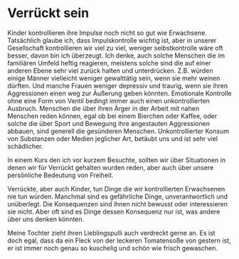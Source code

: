 # Verrückt sein

Kinder kontrollieren ihre Impulse noch nicht so gut wie Erwachsene. Tatsächlich glaube ich, dass Impulskontrolle wichtig ist, aber in unserer Gesellschaft kontrollieren wir viel zu viel, weniger selbstkontrolle wäre oft besser, davon bin ich überzeugt. Ich denke, auch solche Menschen die im familiären Umfeld heftig reagieren, meistens solche sind die auf einer anderen Ebene sehr viel zurück halten und unterdrücken. Z.B. würden einige Männer vielleicht weniger gewalttätig sein, wenn sie mehr weinen dürften. Und manche Frauen weniger depressiv und traurig, wenn sie ihren Aggressionen einen weg zur Äußerung geben könnten. Emotionale Kontrolle ohne eine Form von Ventil bedingt immer auch einen unkontrollierten Ausbruch. Menschen die über ihren Ärger in der Arbeit mit nahen Menschen reden können, egal ob bei einem Bierchen oder Kaffee, oder solche die über Sport und Bewegung ihre angestauten Aggressionen abbauen, sind generell die gesünderen Menschen. Unkontrollierter Konsum von Substanzen oder Medien jeglicher Art, betäubt uns und ist sehr viel schädlicher.

In einem Kurs den ich vor kurzem Besuchte, sollten wir über Situationen in denen wir für Verrückt gehalten wurden reden, aber auch über unsere persönliche Bedeutung von Freiheit.

Verrückte, aber auch Kinder, tun Dinge die wir kontrollierten Erwachsenen nie tun würden. Manchmal sind es gefährliche Dinge, unverantwortlich und unüberlegt. Die Konsequenzen sind ihnen nicht bewusst oder interessieren sie nicht. Aber oft sind es Dinge dessen Konsequenz nur ist, was andere über uns denken könnten.

Meine Tochter zieht ihren Lieblingspulli auch verdreckt gerne an. Es ist doch egal, dass da ein Fleck von der leckeren Tomatensoße von gestern ist, er ist immer noch genau so kuschelig und schön wie frisch gewaschen.

